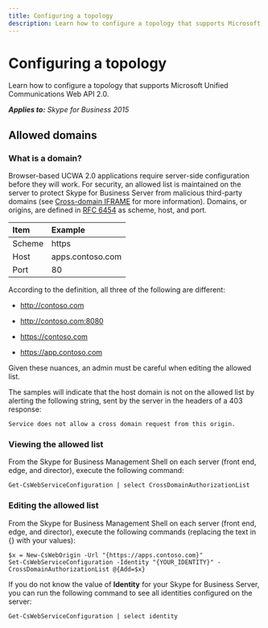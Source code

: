 ```yaml
---
title: Configuring a topology
description: Learn how to configure a topology that supports Microsoft Unified Communications Web API 2.0.
---
```

# Configuring a topology
Learn how to configure a topology that supports Microsoft Unified Communications Web API 2.0.


 _**Applies to:** Skype for Business 2015_

## Allowed domains


### What is a domain?

Browser-based UCWA 2.0 applications require server-side configuration before they will work. For security, an allowed list is maintained on the server to protect Skype for Business Server from malicious third-party domains (see [Cross-domain IFRAME](Cross_domainIFRAME.md) for more information). Domains, or origins, are defined in [RFC 6454](http://tools.ietf.org/html/rfc6454) as scheme, host, and port.



|**Item**|**Example**|
|:-----|:-----|
|Scheme|https|
|Host|apps.contoso.com|
|Port|80|
According to the definition, all three of the following are different:


- http://contoso.com
 
- http://contoso.com:8080
 
- https://contoso.com
 
- https://app.contoso.com
 
Given these nuances, an admin must be careful when editing the allowed list.

The samples will indicate that the host domain is not on the allowed list by alerting the following string, sent by the server in the headers of a 403 response:




```
Service does not allow a cross domain request from this origin.
```


### Viewing the allowed list

From the Skype for Business Management Shell on each server (front end, edge, and director), execute the following command:


```
Get-CsWebServiceConfiguration | select CrossDomainAuthorizationList
```


### Editing the allowed list

From the Skype for Business Management Shell on each server (front end, edge, and director), execute the following commands (replacing the text in {} with your values):


```
$x = New-CsWebOrigin -Url "{https://apps.contoso.com}"
Set-CsWebServiceConfiguration -Identity "{YOUR_IDENTITY}" -CrossDomainAuthorizationList @{Add=$x}

```

If you do not know the value of **Identity** for your Skype for Business Server, you can run the following command to see all identities configured on the server:




```
Get-CsWebServiceConfiguration | select identity

```

